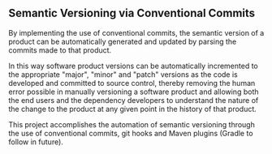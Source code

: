 ## Semantic Versioning via Conventional Commits 

By implementing the use of conventional commits, the semantic version of a product can be automatically generated and updated by parsing the commits made to that product. 

In this way software product versions can be automatically incremented to the appropriate "major", "minor" and "patch" versions as the code is developed and committed to source control, thereby removing the human error possible in manually versioning a software product and allowing both the end users and the dependency developers to understand the nature of the change to the product at any given point in the history of that product.  

This project accomplishes the automation of semantic versioning through the use of conventional commits, git hooks and Maven plugins (Gradle to follow in future). 